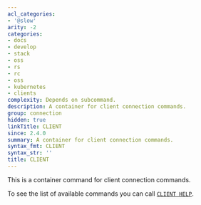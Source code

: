 ```yaml
---
acl_categories:
- '@slow'
arity: -2
categories:
- docs
- develop
- stack
- oss
- rs
- rc
- oss
- kubernetes
- clients
complexity: Depends on subcommand.
description: A container for client connection commands.
group: connection
hidden: true
linkTitle: CLIENT
since: 2.4.0
summary: A container for client connection commands.
syntax_fmt: CLIENT
syntax_str: ''
title: CLIENT
---
```

This is a container command for client connection commands.

To see the list of available commands you can call [`CLIENT HELP`](/commands/client-help).
